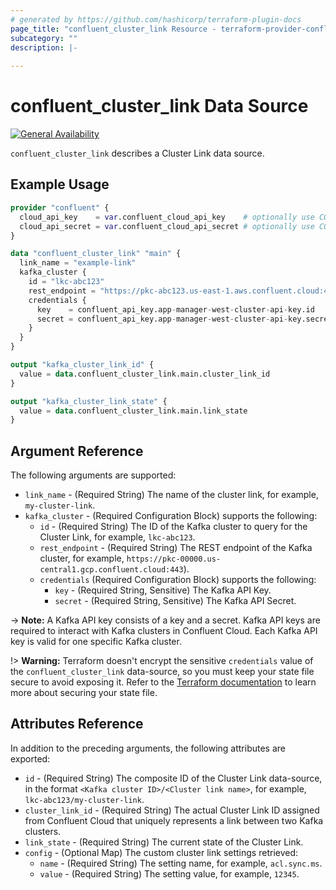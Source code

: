 ```yaml
---
# generated by https://github.com/hashicorp/terraform-plugin-docs
page_title: "confluent_cluster_link Resource - terraform-provider-confluent"
subcategory: ""
description: |-
  
---
```


# confluent_cluster_link Data Source

[![General Availability](https://img.shields.io/badge/Lifecycle%20Stage-General%20Availability-%2345c6e8)](https://docs.confluent.io/cloud/current/api.html#section/Versioning/API-Lifecycle-Policy)

`confluent_cluster_link` describes a Cluster Link data source.

## Example Usage

```terraform
provider "confluent" {
  cloud_api_key    = var.confluent_cloud_api_key    # optionally use CONFLUENT_CLOUD_API_KEY env var
  cloud_api_secret = var.confluent_cloud_api_secret # optionally use CONFLUENT_CLOUD_API_SECRET env var
}

data "confluent_cluster_link" "main" {
  link_name = "example-link"
  kafka_cluster {
    id = "lkc-abc123"
    rest_endpoint = "https://pkc-abc123.us-east-1.aws.confluent.cloud:443"
    credentials {
      key    = confluent_api_key.app-manager-west-cluster-api-key.id
      secret = confluent_api_key.app-manager-west-cluster-api-key.secret
    }
  }
}

output "kafka_cluster_link_id" {
  value = data.confluent_cluster_link.main.cluster_link_id
}

output "kafka_cluster_link_state" {
  value = data.confluent_cluster_link.main.link_state
}
```

<!-- schema generated by tfplugindocs -->
## Argument Reference

The following arguments are supported:

- `link_name` - (Required String) The name of the cluster link, for example, `my-cluster-link`.
- `kafka_cluster` - (Required Configuration Block) supports the following:
  - `id` - (Required String) The ID of the Kafka cluster to query for the Cluster Link, for example, `lkc-abc123`.
  - `rest_endpoint` - (Required String) The REST endpoint of the Kafka cluster, for example, `https://pkc-00000.us-central1.gcp.confluent.cloud:443`).
  - `credentials` (Required Configuration Block) supports the following:
    - `key` - (Required String, Sensitive) The Kafka API Key.
    - `secret` - (Required String, Sensitive) The Kafka API Secret.

-> **Note:** A Kafka API key consists of a key and a secret. Kafka API keys are required to interact with Kafka clusters in Confluent Cloud. Each Kafka API key is valid for one specific Kafka cluster.

!> **Warning:** Terraform doesn't encrypt the sensitive `credentials` value of the `confluent_cluster_link` data-source, so you must keep your state file secure to avoid exposing it. Refer to the [Terraform documentation](https://www.terraform.io/docs/language/state/sensitive-data.html) to learn more about securing your state file.

## Attributes Reference

In addition to the preceding arguments, the following attributes are exported:

- `id` - (Required String) The composite ID of the Cluster Link data-source, in the format `<Kafka cluster ID>/<Cluster link name>`, for example, `lkc-abc123/my-cluster-link`.
- `cluster_link_id` - (Required String) The actual Cluster Link ID assigned from Confluent Cloud that uniquely represents a link between two Kafka clusters.
- `link_state` - (Required String) The current state of the Cluster Link.
- `config` - (Optional Map) The custom cluster link settings retrieved:
  - `name` - (Required String) The setting name, for example, `acl.sync.ms`.
  - `value` - (Required String) The setting value, for example, `12345`.
